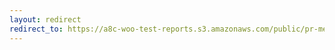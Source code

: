 ```yaml
---
layout: redirect
redirect_to: https://a8c-woo-test-reports.s3.amazonaws.com/public/pr-merge/42821/e2e/index.html
---
```

